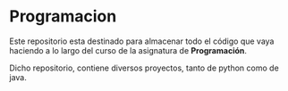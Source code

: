 # Programacion
Este repositorio esta destinado para almacenar todo el código que vaya haciendo a lo largo del curso de la asignatura de **Programación**.

Dicho repositorio, contiene diversos proyectos, tanto de python como de java.
